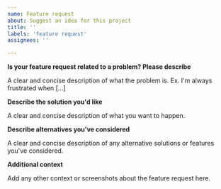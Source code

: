 ```yaml
---
name: Feature request
about: Suggest an idea for this project
title: ''
labels: 'feature request'
assignees: ''

---
```


**Is your feature request related to a problem? Please describe**

A clear and concise description of what the problem is. Ex. I'm always frustrated when [...]

**Describe the solution you'd like**

A clear and concise description of what you want to happen.

**Describe alternatives you've considered**

A clear and concise description of any alternative solutions or features you've considered.

**Additional context**

Add any other context or screenshots about the feature request here.
